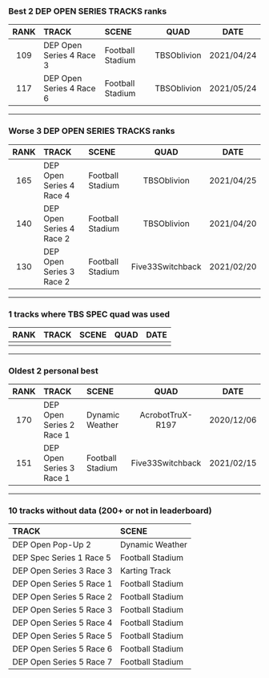 ### Best 2 DEP OPEN SERIES TRACKS ranks
|RANK|TRACK|SCENE|QUAD|DATE|
|:---:|:---|:---|:---:|:---:|
|109|DEP Open Series 4 Race 3|Football Stadium|TBSOblivion|2021/04/24|
|117|DEP Open Series 4 Race 6|Football Stadium|TBSOblivion|2021/05/24|
---
### Worse 3 DEP OPEN SERIES TRACKS ranks
|RANK|TRACK|SCENE|QUAD|DATE|
|:---:|:---|:---|:---:|:---:|
|165|DEP Open Series 4 Race 4|Football Stadium|TBSOblivion|2021/04/25|
|140|DEP Open Series 4 Race 2|Football Stadium|TBSOblivion|2021/04/20|
|130|DEP Open Series 3 Race 2|Football Stadium|Five33Switchback|2021/02/20|
---
### 1 tracks where TBS SPEC quad was used
|RANK|TRACK|SCENE|QUAD|DATE|
|:---:|:---|:---|:---:|:---:|
||||||
---
### Oldest 2 personal best
|RANK|TRACK|SCENE|QUAD|DATE|
|:---:|:---|:---|:---:|:---:|
|170|DEP Open Series 2 Race 1|Dynamic Weather|AcrobotTruX-R197|2020/12/06|
|151|DEP Open Series 3 Race 1|Football Stadium|Five33Switchback|2021/02/15|
---
### 10 tracks without data (200+ or not in leaderboard)
|TRACK|SCENE|
|:---|:---|
|DEP Open Pop-Up 2|Dynamic Weather|
|DEP Spec Series 1 Race 5|Football Stadium|
|DEP Open Series 3 Race 3|Karting Track|
|DEP Open Series 5 Race 1|Football Stadium|
|DEP Open Series 5 Race 2|Football Stadium|
|DEP Open Series 5 Race 3|Football Stadium|
|DEP Open Series 5 Race 4|Football Stadium|
|DEP Open Series 5 Race 5|Football Stadium|
|DEP Open Series 5 Race 6|Football Stadium|
|DEP Open Series 5 Race 7|Football Stadium|
